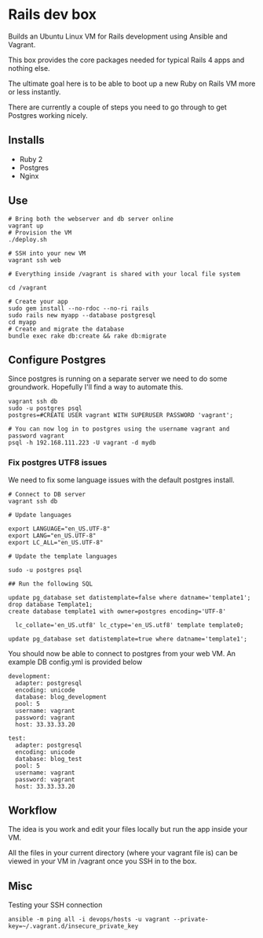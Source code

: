 # Rails dev box

Builds an Ubuntu Linux VM for Rails development using Ansible and Vagrant.

This box provides the core packages needed for typical Rails 4 apps and nothing else.

The ultimate goal here is to be able to boot up a new Ruby on Rails VM more or less instantly.

There are currently a couple of steps you need to go through to get Postgres working nicely.

## Installs

+ Ruby 2
+ Postgres
+ Nginx

## Use

```
# Bring both the webserver and db server online
vagrant up
# Provision the VM
./deploy.sh

# SSH into your new VM
vagrant ssh web

# Everything inside /vagrant is shared with your local file system

cd /vagrant

# Create your app
sudo gem install --no-rdoc --no-ri rails
sudo rails new myapp --database postgresql
cd myapp
# Create and migrate the database
bundle exec rake db:create && rake db:migrate
```

## Configure Postgres

Since postgres is running on a separate server we need to do some groundwork. Hopefully I'll find a way to automate this.

```  
vagrant ssh db
sudo -u postgres psql
postgres=#CREATE USER vagrant WITH SUPERUSER PASSWORD 'vagrant';

# You can now log in to postgres using the username vagrant and password vagrant
psql -h 192.168.111.223 -U vagrant -d mydb
````

### Fix postgres UTF8 issues

We need to fix some language issues with the default postgres install.

```
# Connect to DB server
vagrant ssh db

# Update languages

export LANGUAGE="en_US.UTF-8"
export LANG="en_US.UTF-8"
export LC_ALL="en_US.UTF-8"

# Update the template languages

sudo -u postgres psql

## Run the following SQL

update pg_database set datistemplate=false where datname='template1';
drop database Template1;
create database template1 with owner=postgres encoding='UTF-8'

  lc_collate='en_US.utf8' lc_ctype='en_US.utf8' template template0;

update pg_database set datistemplate=true where datname='template1';
```

You should now be able to connect to postgres from your web VM. An example DB config.yml is provided below

```
development:
  adapter: postgresql
  encoding: unicode
  database: blog_development
  pool: 5
  username: vagrant
  password: vagrant
  host: 33.33.33.20

test:
  adapter: postgresql
  encoding: unicode
  database: blog_test
  pool: 5
  username: vagrant
  password: vagrant
  host: 33.33.33.20

```

## Workflow

The idea is you work and edit your files locally but run the app inside your VM. 

All the files in your current directory (where your vagrant file is)
can be viewed in your VM in /vagrant once you SSH in to the box.

## Misc

Testing your SSH connection

```
ansible -m ping all -i devops/hosts -u vagrant --private-key=~/.vagrant.d/insecure_private_key

```

